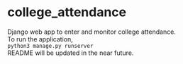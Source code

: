 # college_attendance
Django web app to enter and monitor college attendance.  
To run the application,  
`python3 manage.py runserver`  
README will be updated in the near future.
